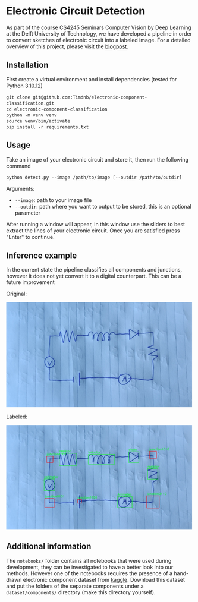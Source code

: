 # Electronic Circuit Detection
As part of the course CS4245 Seminars Computer Vision by Deep Learning at the Delft University of Technology, we have developed a pipeline in order to convert sketches of electronic circuit into a labeled image. For a detailed overview of this project, please visit the [blogpost](https://timdnb.github.io/electronic-component-classification/).

## Installation
First create a virtual environment and install dependencies (tested for Python 3.10.12)
```
git clone git@github.com:Timdnb/electronic-component-classification.git
cd electronic-component-classification
python -m venv venv
source venv/bin/activate
pip install -r requirements.txt
```

## Usage
Take an image of your electronic circuit and store it, then run the following command

```
python detect.py --image /path/to/image [--outdir /path/to/outdir]
```
Arguments:
- `--image`: path to your image file
- `--outdir`: path where you want to output to be stored, this is an optional parameter

After running a window will appear, in this window use the sliders to best extract the lines of your electronic circuit. Once you are satisfied press "Enter" to continue.

## Inference example
In the current state the pipeline classifies all components and junctions, however it does not yet convert it to a digital counterpart. This can be a future improvement

Original:

<img src="assets/example_image.jpg" alt="electronic circuit" width="500"/>

Labeled:

<img src="assets/example_image_output.jpg" alt="labeled electronic circuit" width="500"/>

## Additional information
The `notebooks/` folder contains all notebooks that were used during development, they can be investigated to have a better look into our methods. However one of the notebooks requires the presence of a hand-drawn electronic component dataset from [kaggle](https://www.kaggle.com/datasets/moodrammer/handdrawn-circuit-schematic-components). Download this dataset and put the folders of the separate components under a `dataset/components/` directory (make this directory yourself).
